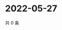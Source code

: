 # 2022-05-27

共 0 条

<!-- BEGIN WEIBO -->
<!-- 最后更新时间 Fri May 27 2022 20:09:44 GMT+0800 (China Standard Time) -->

<!-- END WEIBO -->
